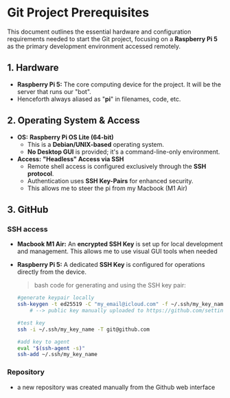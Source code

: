 # Git Project Prerequisites
This document outlines the essential hardware and configuration requirements needed to start the Git project, focusing on a **Raspberry Pi 5** as the primary development environment accessed remotely.

## 1. Hardware
* **Raspberry Pi 5:** The core computing device for the project. It will be the server that runs our "bot".
* Henceforth always aliased as "**pi**" in filenames, code, etc.

## 2. Operating System & Access
* **OS:** **Raspberry Pi OS Lite (64-bit)**
    * This is a **Debian/UNIX-based** operating system.
    * **No Desktop GUI** is provided; it's a command-line-only environment.
* **Access:** **"Headless" Access via SSH**
    * Remote shell access is configured exclusively through the **SSH protocol**.
    * Authentication uses **SSH Key-Pairs** for enhanced security.
    * This allows me to steer the pi from my Macbook (M1 Air)

## 3. GitHub 
### SSH access
* **Macbook M1 Air:** An **encrypted SSH Key** is set up for local development and management. This allows me to use visual GUI tools when needed
* **Raspberry Pi 5:** A dedicated **SSH Key** is configured for operations directly from the device.

   >bash code for generating and using the SSH key pair:
   ```bash
   #generate keypair locally
   ssh-keygen -t ed25519 -C "my_email@icloud.com" -f ~/.ssh/my_key_name
       # --> public key manually uploaded to https://github.com/settings/keys
   
   #test key
   ssh -i ~/.ssh/my_key_name -T git@github.com
   
   #add key to agent
   eval "$(ssh-agent -s)"
   ssh-add ~/.ssh/my_key_name
   ```
### Repository
* a new repository was created manually from the Github web interface
